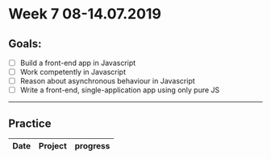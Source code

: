 # Week 7 08-14.07.2019

## Goals:

- [ ] Build a front-end app in Javascript
- [ ] Work competently in Javascript
- [ ] Reason about asynchronous behaviour in Javascript
- [ ] Write a front-end, single-application app using only pure JS

---

## Practice

Date | Project | progress
--- | --- | ---


